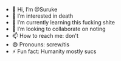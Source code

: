 - 👋 Hi, I’m @Suruke
- 👀 I’m interested in death
- 🌱 I’m currently learning this fucking shite
- 💞️ I’m looking to collaborate on noting
- 📫 How to reach me: don't
- 😄 Pronouns: screw/tis
- ⚡ Fun fact: Humanity mostly sucs

<!---
Suruke/Suruke is a ✨ special ✨ repository because its `README.md` (this file) appears on your GitHub profile.
You can click the Preview link to take a look at your changes.
--->
